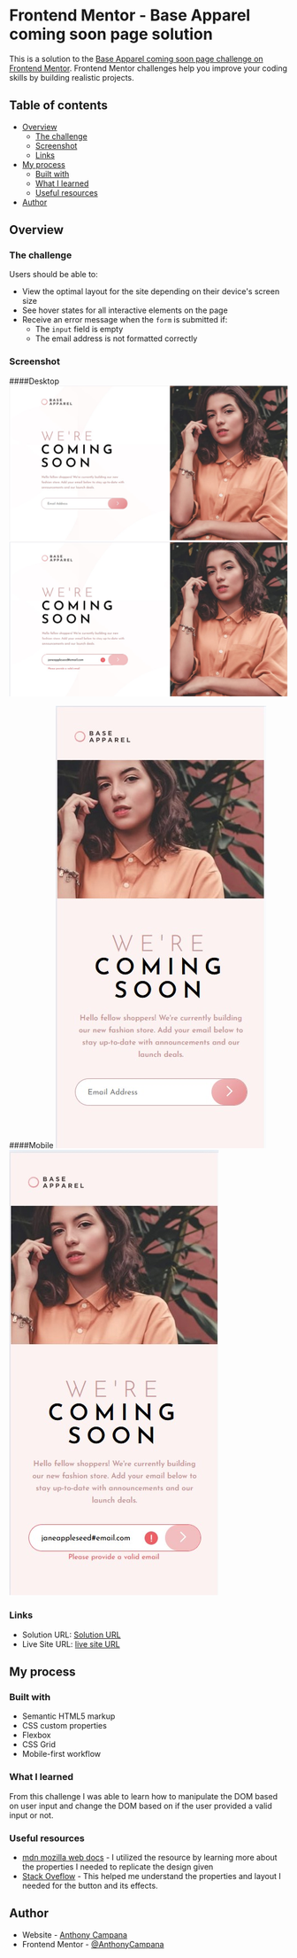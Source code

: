 # Frontend Mentor - Base Apparel coming soon page solution

This is a solution to the [Base Apparel coming soon page challenge on Frontend Mentor](https://www.frontendmentor.io/challenges/base-apparel-coming-soon-page-5d46b47f8db8a7063f9331a0). Frontend Mentor challenges help you improve your coding skills by building realistic projects. 

## Table of contents

- [Overview](#overview)
  - [The challenge](#the-challenge)
  - [Screenshot](#screenshot)
  - [Links](#links)
- [My process](#my-process)
  - [Built with](#built-with)
  - [What I learned](#what-i-learned)
  - [Useful resources](#useful-resources)
- [Author](#author)


## Overview

### The challenge

Users should be able to:

- View the optimal layout for the site depending on their device's screen size
- See hover states for all interactive elements on the page
- Receive an error message when the `form` is submitted if:
  - The `input` field is empty
  - The email address is not formatted correctly

### Screenshot

####Desktop
![](./screenshots/desktop.jpg)
![](./screenshots/desktop-active.jpg)

####Mobile
![](./screenshots/mobile.jpg)
![](./screenshots/mobile-active.jpg)

### Links

- Solution URL: [Solution URL](https://github.com/AnthonyCampana/base-apparel-coming-soon-master)
- Live Site URL: [live site URL](https://anthonycampana.github.io/base-apparel-coming-soon-master/)

## My process

### Built with

- Semantic HTML5 markup
- CSS custom properties
- Flexbox
- CSS Grid
- Mobile-first workflow


### What I learned

From this challenge I was able to learn how to manipulate the DOM based on user input and change the DOM based on if the user provided a valid input or not. 

### Useful resources

- [mdn mozilla web docs](https://developer.mozilla.org/en-US/docs/Learn_web_development/Core/Structuring_content) - I utilized the resource by learning more about the properties I needed to replicate the design given
- [Stack Oveflow](https://stackoverflow.com/questions) - This helped me understand the properties and layout I needed for the button and its effects. 

## Author

- Website - [Anthony Campana](https://anthonycampana.pythonanywhere.com/)
- Frontend Mentor - [@AnthonyCampana](https://www.frontendmentor.io/profile/AnthonyCampana)
